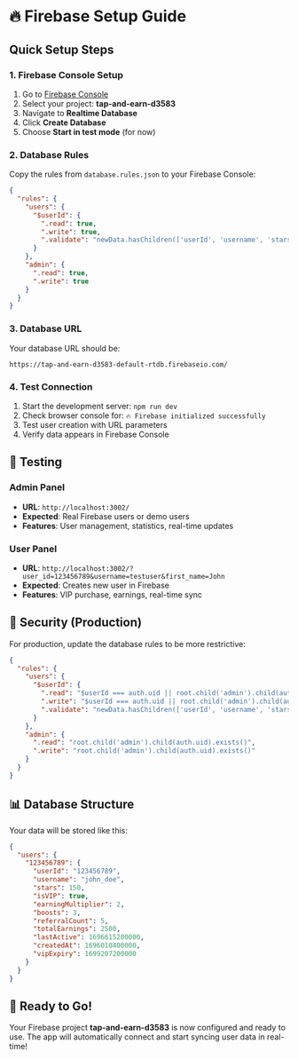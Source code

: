 # 🔥 Firebase Setup Guide

## Quick Setup Steps

### 1. Firebase Console Setup
1. Go to [Firebase Console](https://console.firebase.google.com/)
2. Select your project: **tap-and-earn-d3583**
3. Navigate to **Realtime Database**
4. Click **Create Database**
5. Choose **Start in test mode** (for now)

### 2. Database Rules
Copy the rules from `database.rules.json` to your Firebase Console:

```json
{
  "rules": {
    "users": {
      "$userId": {
        ".read": true,
        ".write": true,
        ".validate": "newData.hasChildren(['userId', 'username', 'stars', 'isVIP', 'earningMultiplier'])"
      }
    },
    "admin": {
      ".read": true,
      ".write": true
    }
  }
}
```

### 3. Database URL
Your database URL should be:
```
https://tap-and-earn-d3583-default-rtdb.firebaseio.com/
```

### 4. Test Connection
1. Start the development server: `npm run dev`
2. Check browser console for: `🔥 Firebase initialized successfully`
3. Test user creation with URL parameters
4. Verify data appears in Firebase Console

## 🧪 Testing

### Admin Panel
- **URL**: `http://localhost:3002/`
- **Expected**: Real Firebase users or demo users
- **Features**: User management, statistics, real-time updates

### User Panel
- **URL**: `http://localhost:3002/?user_id=123456789&username=testuser&first_name=John`
- **Expected**: Creates new user in Firebase
- **Features**: VIP purchase, earnings, real-time sync

## 🔐 Security (Production)

For production, update the database rules to be more restrictive:

```json
{
  "rules": {
    "users": {
      "$userId": {
        ".read": "$userId === auth.uid || root.child('admin').child(auth.uid).exists()",
        ".write": "$userId === auth.uid || root.child('admin').child(auth.uid).exists()",
        ".validate": "newData.hasChildren(['userId', 'username', 'stars', 'isVIP', 'earningMultiplier'])"
      }
    },
    "admin": {
      ".read": "root.child('admin').child(auth.uid).exists()",
      ".write": "root.child('admin').child(auth.uid).exists()"
    }
  }
}
```

## 📊 Database Structure

Your data will be stored like this:

```json
{
  "users": {
    "123456789": {
      "userId": "123456789",
      "username": "john_doe",
      "stars": 150,
      "isVIP": true,
      "earningMultiplier": 2,
      "boosts": 3,
      "referralCount": 5,
      "totalEarnings": 2500,
      "lastActive": 1696615200000,
      "createdAt": 1696010400000,
      "vipExpiry": 1699207200000
    }
  }
}
```

## 🚀 Ready to Go!

Your Firebase project **tap-and-earn-d3583** is now configured and ready to use. The app will automatically connect and start syncing user data in real-time!